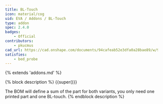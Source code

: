 ```yaml
---
title: BL-Touch
icon: material/cog
uid: EVA / Addons / BL-Touch
type: addon
spec: 2.4.0
badges:
    - Official
contributors: 
    - pkucmus
cad_url: https://cad.onshape.com/documents/94cafeab52e3dfa0a28bae89/w/99794094315556b24b5664ec/e/ed4f57f4d940248460729f6f
satisfies:
    - bed_probe
---
```


{% extends 'addons.md' %}


{% block description %}
{{super()}}

The BOM will define a sum of the part for both variants, you only need one printed part and one BL-touch.
{% endblock description %}
